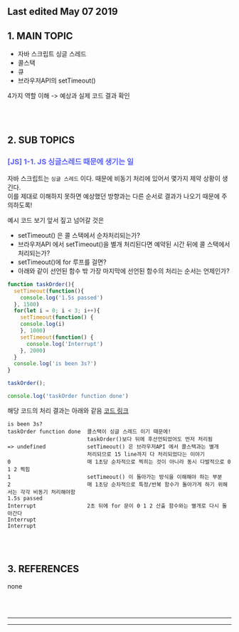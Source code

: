 Last edited May 07 2019 
---


## <strong> 1. MAIN TOPIC </strong>

- 자바 스크립트 싱글 스레드 
- 콜스택 
- 큐 
- 브라우저API의 setTimeout() 

4가지 역할 이해 -> 예상과 실제 코드 결과 확인 



<br></br>
## <strong> 2. SUB TOPICS </strong>

### <span style="color:#595EFF"> [JS] 1-1. JS 싱글스레드 때문에 생기는 일 </span>    

자바 스크립트는 `싱글 스레드` 이다. 때문에 비동기 처리에 있어서 몇가지 제약 상황이 생긴다. <br>
이를 제대로 이해하지 못하면 예상했던 방향과는 다른 순서로 결과가 나오기 때문에 주의하도록!


예시 코드 보기 앞서 짚고 넘어갈 것은

- setTimeout() 은 콜 스택에서 순차처리되는가?
- 브라우저API 에서 setTimeout()을 별개 처리된다면 예약된 시간 뒤에 콜 스택에서 처리되는가?
- setTimeout()에 for 루프를 걸면?
- 아래와 같이 선언된 함수 밖 가장 마지막에 선언된 함수의 처리는 순서는 언제인가?


```js
function taskOrder(){
  setTimeout(function(){
    console.log('1.5s passed')
  }, 1500)
  for(let i = 0; i < 3; i++){
    setTimeout(function() {
    console.log(i)
    }, 1000)
    setTimeout(function() {
      console.log('Interrupt')
    }, 2000)
  }
  console.log('is been 3s?')
}

taskOrder();

console.log('taskOrder function done')
```


해당 코드의 처리 결과는 아래와 같음 
<a href="https://repl.it/@beigenut/kyu-kolseutaeg-sestaimaus-3gaji-ceori-sunseo-bogi">코드 링크</a>


```
is been 3s?
taskOrder function done  콜스택이 싱글 스레드 이기 때문에!
                         taskOrder()보다 뒤에 후선언되었어도 먼저 처리됨
=> undefined             setTimeout() 은 브라우저API 에서 콜스택과는 별개
                         처리되므로 15 line까지 다 처리되었다는 이야기
0                        매 1초당 순차적으로 찍히는 것이 아니라 동시 다발적으로 0 1 2 찍힘
1                        setTimeout() 이 돌아가는 방식을 이해해야 하는 부분
2                        매 1초당 순차적으로 특정/반복 함수가 돌아가게 하기 위해서는 각각 비동기 처리해야함
1.5s passed
Interrupt                2초 뒤에 for 문이 0 1 2 산출 함수와는 별개로 다시 돌아간다
Interrupt
Interrupt
```




<br></br>
## <strong> 3. REFERENCES </strong>

none


<br></br>

___
___